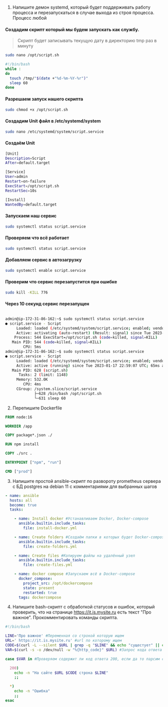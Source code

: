 1. Напишите демон systemd, который будет поддерживать работу процесса и перезапускаться в случае выхода из строя процесса. Процесс любой

#### Создадим скрипт который мы будем запускать как службу. 
> Скрипт будет записывать текущую дату в директорию tmp раз в минуту
``` sh
sudo nano /opt/script.sh 
```

```sh
#!/bin/bash
while :
do
  touch /tmp/"$(date +"%d-%m-%Y-%r")"
  sleep 60
done
```
#### Разрешаем запуск нашего скрипта
``` sh 
sudo chmod +x /opt/script.sh
```

#### Создадим Unit файл в /etc/systemd/system
``` sh 
sudo nano /etc/systemd/system/script.service
```

#### Создаём Unit
``` sh 
[Unit]
Description=Script
After=default.target

[Service]
User=admin
Restart=on-failure
ExecStart=/opt/script.sh
RestartSec=10s

[Install]
WantedBy=default.target
```

#### Запускаем наш сервис
``` sh 
sudo systemctl status script.service
```
#### Проверяем что всё работает 
``` sh 
sudo systemctl status script.service
```
#### Добавляем сервис в автозагрузку
``` sh 
sudo systemctl enable script.service
```
#### Проверим что сервис перезапустится при ошибке
``` sh
sudo kill -KILL 776
```
#### Через 10 секунд сервис перезапущен

``` sh 

admin@ip-172-31-86-162:~$ sudo systemctl status script.service
● script.service - Script
     Loaded: loaded (/etc/systemd/system/script.service; enabled; vendor preset: enabled)
     Active: activating (auto-restart) (Result: signal) since Tue 2023-01-17 22:58:57 UTC; 9s ago
    Process: 544 ExecStart=/opt/script.sh (code=killed, signal=KILL)
   Main PID: 544 (code=killed, signal=KILL)
        CPU: 5ms
admin@ip-172-31-86-162:~$ sudo systemctl status script.service
● script.service - Script
     Loaded: loaded (/etc/systemd/system/script.service; enabled; vendor preset: enabled)
     Active: active (running) since Tue 2023-01-17 22:59:07 UTC; 65ms ago
   Main PID: 628 (script.sh)
      Tasks: 2 (limit: 1148)
     Memory: 532.0K
        CPU: 4ms
     CGroup: /system.slice/script.service
             ├─628 /bin/bash /opt/script.sh
             └─631 sleep 60
```
2. Перепишите Dockerfile

```dockerfile
FROM node:16

WORKDIR /app

COPY package*.json ./

RUN npm install

COPY ./src .

ENTRYPOINT ["npm", "run"]

CMD ["prod"]
```

3. Напишите простой ansible-скрипт по развороту prometheus сервера с БД postgres на debian 11 c комментариями для выбранных шагов
```yaml
- name: ansible
  hosts: all
  become: true
  tasks:

    - name: Install docker #Устанавливаем Docker, Docker-compose
      ansible.builtin.include_tasks: 
        file: install-docker.yml

    - name: Create folders #Создаём папки в которых будет Docker-compose и конфиги
      ansible.builtin.include_tasks: 
        file: create-folders.yml

    - name: Create files #Копируем файлы на удалённый узел
      ansible.builtin.include_tasks: 
        file: create-files.yml

    - name: docker compose #Запускаем всё в Docker-compose
      docker_compose:
        project_src: /opt/dockercompose
        state: present
        restarted: true
      tags: dockercompose
```

4. Напишите bash-скрипт с обработкой статусов и ошибок, который проверить, что на странице https://it.is.mysite.ru есть текст "Про важное". Прокомментировать команды скрипта.
```sh
#!/bin/bash

LINE='Про важное' #Переменная со строкой которую ищем
URL=' https://it.is.mysite.ru' #url по которому ищем
CODE=$(curl -L --silent $URL | grep -q "$LINE" && echo "сущестует" || echo "не существует")#Запрос для поиска строки на сайте
VAR=$(curl -s -o /dev/null -w "%{http_code}" $URL) #Запрос кода ответа сайта

case $VAR in #Проверяем содержит ли код ответа 200, если да то парсим страницу, если нет то ошибка.

  200)
    echo -n "На сайте $URL $CODE строка $LINE"
    ;;

  *)
    echo -n "Ошибка"
    ;;
esac
```
